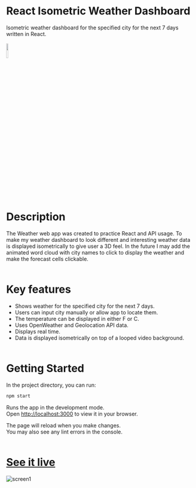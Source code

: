 # React Isometric Weather Dashboard
Isometric weather dashboard for the specified city for the next 7 days written in React. <br><br>
<img src="https://skillicons.dev/icons?i=js,html,css,bootstrap,react" width="10%" height="10%"> <br><br>

# Description
The Weather web app was created to practice React and API usage. To make my weather dashboard to look different and interesting weather data is displayed isometrically to give user a 3D feel. In the future I may add the animated word cloud with city names to click to display the weather and make the forecast cells clickable.<br><br>

# Key features
- Shows weather for the specified city for the next 7 days.
- Users can input city manually or allow app to locate them.
- The temperature can be displayed in either F or C.
- Uses OpenWeather and Geolocation API data.
- Displays real time.
- Data is displayed isometrically on top of a looped video background.<br><br>

# Getting Started

In the project directory, you can run:

```bash
npm start
```

Runs the app in the development mode.\
Open [http://localhost:3000](http://localhost:3000) to view it in your browser.

The page will reload when you make changes.\
You may also see any lint errors in the console.<br><br>


# <a href="https://react-weather.iamalwayshome.com/" target="_blank">See it live</a>
![screen1](https://i.ibb.co/fCqkMVS/Screenshot-from-2023-01-19-23-14-56.png "weatherapp_page1")


